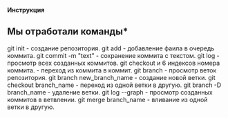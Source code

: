 **Инструкция**

## Мы отработали команды*

git init - создание репозитория.
git add - добавление фаила в очередь коммита.
git commit -m "text" - сохранение коммита с текстом.
git log - просмотр всех созданных коммитов.
git checkout и 6 индексов номера коммита. - переход из коммита в коммит.
git branch - просмотр веток репозитория.
git branch new_branch_name - создание новой ветки.
git checkout branch_name - переход из одной ветки в другую.
git branch -D branch_name - удаление ветки.
git log --graph - просмотр созданных коммитов в ветвлении.
git merge branch_name - вливание из одной ветки в другую.